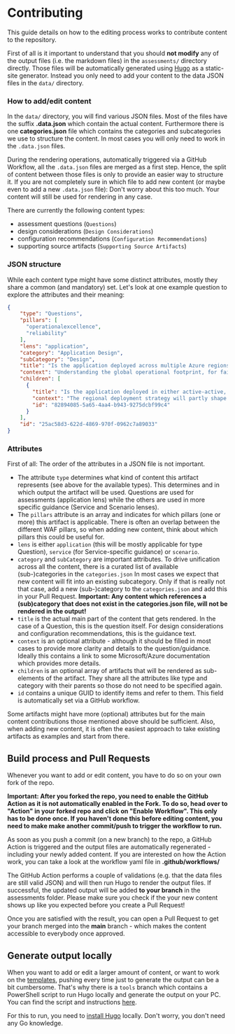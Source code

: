 
# Contributing

This guide details on how to the editing process works to contribute content to the repository.

First of all is it important to understand that you should **not modify** any of the output files (i.e. the markdown files) in the `assessments/` directory directly. Those files will be automatically generated using [Hugo](https://gohugo.io/templates/introduction/) as a static-site generator. Instead you only need to add your content to the data JSON files in the `data/` directory.

### How to add/edit content

In the `data/` directory, you will find various JSON files. Most of the files have the suffix **.data.json** which contain the actual content. Furthermore there is one **categories.json** file which contains the categories and subcategories we use to structure the content. In most cases you will only need to work in the `.data.json` files.

During the rendering operations, automatically triggered via a GitHub Workflow, all the `.data.json` files are merged as a first step. Hence, the split of content between those files is only to provide an easier way to structure it. If you are not completely sure in which file to add new content (or maybe even to add a new `.data.json` file): Don't worry about this too much. Your content will still be used for rendering in any case.

There are currently the following content types:

- assessment questions (`Questions`)
- design considerations (`Design Considerations`)
- configuration recommendations (`Configuration Recommendations`)
- supporting source artifacts (`Supporting Source Artifacts`)

### JSON structure

While each content type might have some distinct attributes, mostly they share a common (and mandatory) set. Let's look at one example question to explore the attributes and their meaning:

```json
{
    "type": "Questions",
    "pillars": [
      "operationalexcellence",
      "reliability"
    ],
    "lens": "application",
    "category": "Application Design",
    "subCategory": "Design",
    "title": "Is the application deployed across multiple Azure regions and/or utilizing Availability Zones?",
    "context": "Understanding the global operational footprint, for failover or performance purposes, is critical to evaluating overall operations. Generally speaking, multiple Azure regions should be used for disaster recovery procedures, as part of either re-deployment, warm-spare active-passive, or hot-spare active-active recovery strategies([Failover strategies](https://docs.microsoft.com/azure/architecture/framework/resiliency/backup-and-recovery))",
    "children": [
      {
        "title": "Is the application deployed in either active-active, active-passive, or isolated configurations across leveraged regions?",
        "context": "The regional deployment strategy will partly shape operational boundaries, particularly where operational procedures for recovery and scale are concerned",
        "id": "82894085-5a65-4aa4-b943-9275dcbf99c4"
      }
    ],
    "id": "25ac58d3-622d-4869-970f-0962c7a89033"
}
```

### Attributes

First of all: The order of the attributes in a JSON file is not important.

- The attribute `type` determines what kind of content this artifact represents (see above for the available types). This determines and in which output the artifact will be used. Questions are used for assessments (application lens) while the others are used in more specific guidance (Service and Scenario lenses).
- The `pillars` attribute is an array and indicates for which pillars (one or more) this artifact is applicable. There is often an overlap between the different WAF pillars, so when adding new content, think about which pillars this could be useful for.
- `lens` is either `application` (this will be mostly applicable for type Question), `service` (for Service-specific guidance) or `scenario`.
- `category` and `subCategory` are important attributes. To drive unification across all the content, there is a curated list of available (sub-)categories in the `categories.json` In most cases we expect that new content will fit into an existing subcategory. Only if that is really not that case, add a new (sub-)category to the `categories.json` and add this in your Pull Request. **Important: Any content which references a (sub)category that does not exist in the categories.json file, will not be rendered in the output!**
- `title` is the actual main part of the content that gets rendered. In the case of a Question, this is the question itself. For design considerations and configuration recommendations, this is the guidance text.
- `context` is an optional attribute - although it should be filled in most cases to provide more clarity and details to the question/guidance. Ideally this contains a link to some Microsoft/Azure documentation which provides more details.
- `children` is an optional array of artifacts that will be rendered as sub-elements of the artifact. They share all the attributes like type and category with their parents so those do not need to be specified again.
- `id` contains a unique GUID to identify items and refer to them. This field is automatically set via a GitHub workflow.

Some artifacts might have more (optional) attributes but for the main content contributions those mentioned above should be sufficient. Also, when adding new content, it is often the easiest approach to take existing artifacts as examples and start from there.

## Build process and Pull Requests

Whenever you want to add or edit content, you have to do so on your own fork of the repo.

**Important: After you forked the repo, you need to enable the GitHub Action as it is not automatically enabled in the Fork. To do so, head over to "Action" in your forked repo and click on "Enable Workflow". This only has to be done once. If you haven't done this before editing content, you need to make make another commit/push to trigger the workflow to run.**

As soon as you push a commit (on a new branch) to the repo, a GitHub Action is triggered and the output files are automatically regenerated - including your newly added content. If you are interested on how the Action work, you can take a look at the workflow yaml file in **.github/workflows/**

The GitHub Action performs a couple of validations (e.g. that the data files are still valid JSON) and will then run Hugo to render the output files. If successful, the updated output will be added **to your branch** in the assessments folder. Please make sure you check if the your new content shows up like you expected before you create a Pull Request!

Once you are satisfied with the result, you can open a Pull Request to get your branch merged into the **main** branch - which makes the content accessible to everybody once approved.

## Generate output locally

When you want to add or edit a larger amount of content, or want to work on the [templates](./templates), pushing every time just to generate the output can be a bit cumbersome. That's why there is a `tools` branch which contains a PowerShell script to run Hugo locally and generate the output on your PC. You can find the script and instructions [here](https://github.com/Azure/WellArchitected-Assessment/tree/tools/tools/run-local).

For this to run, you need to [install Hugo](https://gohugo.io/getting-started/installing/) locally. Don't worry, you don't need any Go knowledge.
